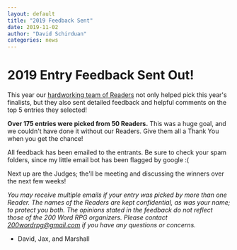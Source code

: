 ```yaml
---
layout: default
title: "2019 Feedback Sent"
date: 2019-11-02
author: "David Schirduan"
categories: news
---
```


# 2019 Entry Feedback Sent Out!

This year our [hardworking team of Readers](/readers) not only helped pick this year's finalists, but they also sent detailed feedback and helpful comments on the top 5 entries they selected! 

**Over 175 entries were picked from 50 Readers.** This was a huge goal, and we couldn't have done it without our Readers. Give them all a Thank You when you get the chance!

All feedback has been emailed to the entrants. Be sure to check your spam folders, since my little email bot has been flagged by google :(

Next up are the Judges; the'll be meeting and discussing the winners over the next few weeks! 

*You may receive multiple emails if your entry was picked by more than one Reader. The names of the Readers are kept confidential, as was your name; to protect you both. The opinions stated in the feedback do not reflect those of the 200 Word RPG organizers. Please contact 200wordrpg@gmail.com if you have any questions or concerns.*

  - David, Jax, and Marshall